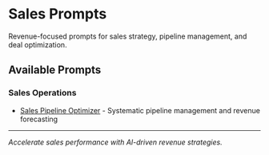 # Sales Prompts

Revenue-focused prompts for sales strategy, pipeline management, and deal optimization.

## Available Prompts

### Sales Operations
- [Sales Pipeline Optimizer](./sales-pipeline-optimizer.md) - Systematic pipeline management and revenue forecasting

---

*Accelerate sales performance with AI-driven revenue strategies.*